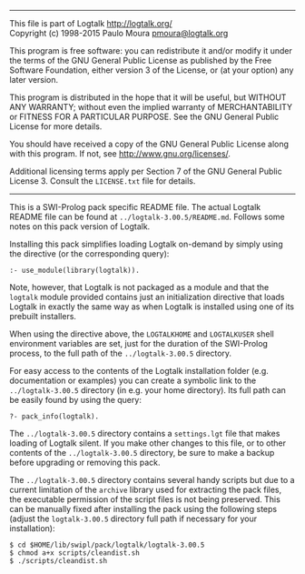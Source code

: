 ________________________________________________________________________

This file is part of Logtalk <http://logtalk.org/>  
Copyright (c) 1998-2015 Paulo Moura <pmoura@logtalk.org>

This program is free software: you can redistribute it and/or modify
it under the terms of the GNU General Public License as published by
the Free Software Foundation, either version 3 of the License, or
(at your option) any later version.

This program is distributed in the hope that it will be useful,
but WITHOUT ANY WARRANTY; without even the implied warranty of
MERCHANTABILITY or FITNESS FOR A PARTICULAR PURPOSE.  See the
GNU General Public License for more details.

You should have received a copy of the GNU General Public License
along with this program.  If not, see <http://www.gnu.org/licenses/>.

Additional licensing terms apply per Section 7 of the GNU General
Public License 3. Consult the `LICENSE.txt` file for details.
________________________________________________________________________


This is a SWI-Prolog pack specific README file. The actual Logtalk
README file can be found at `../logtalk-3.00.5/README.md`. Follows
some notes on this pack version of Logtalk.

Installing this pack simplifies loading Logtalk on-demand by simply
using the directive (or the corresponding query):

	:- use_module(library(logtalk)).

Note, however, that Logtalk is not packaged as a module and that the
`logtalk` module provided contains just an initialization directive
that loads Logtalk in exactly the same way as when Logtalk is installed
using one of its prebuilt installers.

When using the directive above, the `LOGTALKHOME` and `LOGTALKUSER`
shell environment variables are set, just for the duration of the
SWI-Prolog process, to the full path of the `../logtalk-3.00.5`
directory.

For easy access to the contents of the Logtalk installation folder
(e.g. documentation or examples) you can create a symbolic link to the
`../logtalk-3.00.5` directory (in e.g. your home directory). Its full
path can be easily found by using the query:

	?- pack_info(logtalk).

The `../logtalk-3.00.5` directory contains a `settings.lgt` file that
makes loading of Logtalk silent. If you make other changes to this file,
or to other contents of the `../logtalk-3.00.5` directory, be sure to
make a backup before upgrading or removing this pack.

The `../logtalk-3.00.5` directory contains several handy scripts but due
to a current limitation of the `archive` library used for extracting the
pack files, the executable permission of the script files is not being
preserved. This can be manually fixed after installing the pack using
the following steps (adjust the `logtalk-3.00.5` directory full path if
necessary for your installation):

	$ cd $HOME/lib/swipl/pack/logtalk/logtalk-3.00.5
	$ chmod a+x scripts/cleandist.sh
	$ ./scripts/cleandist.sh
